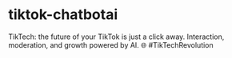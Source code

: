 # tiktok-chatbotai
TikTech: the future of your TikTok is just a click away. Interaction, moderation, and growth powered by AI. 🌐 #TikTechRevolution
